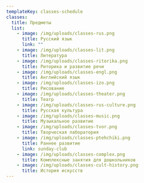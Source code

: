 ```yaml
---
templateKey: classes-schedule
classes:
  title: Предметы
  list:
    - image: /img/uploads/classes-rus.png
      title: Русский язык
      link: ""
    - image: /img/uploads/classes-lit.png
      title: Литература
    - image: /img/uploads/classes-ritorika.png
      title: Риторика и развитие речи
    - image: /img/uploads/classes-engl.png
      title: Английский язык
    - image: /img/uploads/classes-izo.png
      title: Рисование
    - image: /img/uploads/classes-theater.png
      title: Театр
    - image: /img/uploads/classes-rus-culture.png
      title: Русская культура
    - image: /img/uploads/classes-music.png
      title: Музыкальное развитие
    - image: /img/uploads/classes-tvor.png
      title: Творческая лаборатория
    - image: /img/uploads/classes-ptehchiki.png
      title: Раннее развитие
      link: sunday-club
    - image: /img/uploads/classes-complex.png
      title: Комплексные занятия для дошкольников
    - image: /img/uploads/classes-cult-history.png
      title: История искусств
---
```

